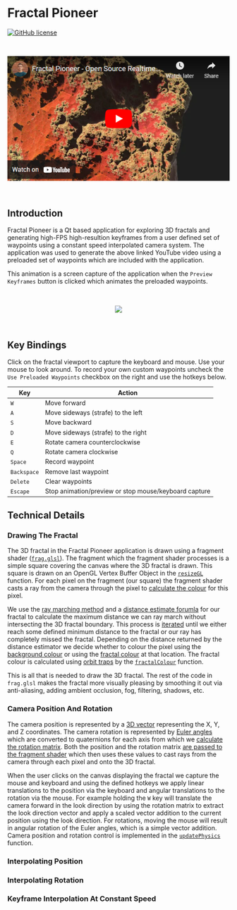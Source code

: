 # Fractal Pioneer
[![GitHub license](https://img.shields.io/badge/license-GPL_2.0-blue.svg?style=flat)](https://github.com/fjeremic/HexView.Wpf/blob/master/LICENSE)

<br/>
<p align="center">
  <a href="https://youtu.be/uBj1ZrGdKK0">
    <img align="center" alt="HexViewer demo project" src="https://raw.githubusercontent.com/fjeremic/fractal-pioneer/assets/FractalPioneerYoutube.png" href="google.com"/>
  </a>
</p>
<br/>

## Introduction

Fractal Pioneer is a Qt based application for exploring 3D fractals and generating high-FPS high-resultion keyframes
from a user defined set of waypoints using a constant speed interpolated camera system. The application was used to
generate the above linked YouTube video using a preloaded set of waypoints which are included with the application.
 
This animation is a screen capture of the application when the `Preview Keyframes` button is clicked which animates
the preloaded waypoints.

<br/>
<p align="center">
  <img align="center" src="https://raw.githubusercontent.com/fjeremic/fractal-pioneer/assets/FractalPioneerScreenshot.gif"/>
</p>
<br/>

## Key Bindings

Click on the fractal viewport to capture the keyboard and mouse. Use your mouse to look around. To record your own
custom waypoints uncheck the `Use Preloaded Waypoints` checkbox on the right and use the hotkeys below.

| Key         | Action                                                |
|-------------|-------------------------------------------------------|
| `W`         | Move forward                                          |
| `A`         | Move sideways (strafe) to the left                    |
| `S`         | Move backward                                         |
| `D`         | Move sideways (strafe) to the right                   |
| `E`         | Rotate camera counterclockwise                        |
| `Q`         | Rotate camera clockwise                               |
| `Space`     | Record waypoint                                       |
| `Backspace` | Remove last waypoint                                  |
| `Delete`    | Clear waypoints                                       |
| `Escape`    | Stop animation/preview or stop mouse/keyboard capture |

## Technical Details

### Drawing The Fractal

The 3D fractal in the Fractal Pioneer application is drawn using a fragment shader ([`frag.glsl`][1]). The fragment which
the fragment shader processes is a simple square covering the canvas where the 3D fractal is drawn. This square is
drawn on an OpenGL Vertex Buffer Object in the [`resizeGL`][2] function. For each pixel on the fragment (our square) the
fragment shader casts a ray from the camera through the pixel to [calculate the colour][3] for this pixel.

We use the [ray marching method][4] and a [distance estimate forumla][5] for our fractal to calculate the maximum 
distance we can ray march without intersecting the 3D fractal boundary. This process is [iterated][6] until we either
reach some defined minimum distance to the fractal or our ray has completely missed the fractal. Depending on the
distance returned by the distance estimator we decide whether to colour the pixel using the [background colour][7] or
using the [fractal colour][8] at that location. The fractal colour is calculated using [orbit traps][9] by the 
[`fractalColour`][10] function.

This is all that is needed to draw the 3D fractal. The rest of the code in `frag.glsl` makes the fractal more visually
pleasing by smoothing it out via anti-aliasing, adding ambient occlusion, fog, filtering, shadows, etc.

[1]: https://github.com/fjeremic/fractal-pioneer/blob/acd2c19199ae9cd768d766295f6193c5cff2ea9b/frag.glsl
[2]: https://github.com/fjeremic/fractal-pioneer/blob/acd2c19199ae9cd768d766295f6193c5cff2ea9b/FractalWidget.cpp#L731-L768
[3]: https://github.com/fjeremic/fractal-pioneer/blob/acd2c19199ae9cd768d766295f6193c5cff2ea9b/frag.glsl#L230-L231
[4]: https://www.iquilezles.org/www/articles/raymarchingdf/raymarchingdf.htm
[5]: https://github.com/fjeremic/fractal-pioneer/blob/acd2c19199ae9cd768d766295f6193c5cff2ea9b/frag.glsl#L68-L83
[6]: https://github.com/fjeremic/fractal-pioneer/blob/acd2c19199ae9cd768d766295f6193c5cff2ea9b/frag.glsl#L108-L123
[7]: https://github.com/fjeremic/fractal-pioneer/blob/acd2c19199ae9cd768d766295f6193c5cff2ea9b/frag.glsl#L207-L210
[8]: https://github.com/fjeremic/fractal-pioneer/blob/acd2c19199ae9cd768d766295f6193c5cff2ea9b/frag.glsl#L150-L164
[9]: https://www.iquilezles.org/www/articles/orbittraps3d/orbittraps3d.htm
[10]: https://github.com/fjeremic/fractal-pioneer/blob/acd2c19199ae9cd768d766295f6193c5cff2ea9b/frag.glsl#L85-L100

### Camera Position And Rotation

The camera position is represented by a [3D vector][11] representing the X, Y, and Z coordinates. The camera rotation
is represented by [Euler angles][12] which are converted to quaternions for each axis from which we [calculate the
rotation matrix][14]. Both the position and the rotation matrix [are passed to the fragment shader][15] which then uses
these values to cast rays from the camera through each pixel and onto the 3D fractal.

When the user clicks on the canvas displaying the fractal we capture the mouse and keyboard and using the defined hotkeys
we apply linear translations to the position via the keyboard and angular translations to the rotation via the mouse. For
example holding the `W` key will translate the camera forward in the look direction by using the rotation matrix to
extract the look direction vector and apply a scaled vector addition to the current position using the look direction.
For rotations, moving the mouse will result in angular rotation of the Euler angles, which is a simple vector addition.
Camera position and rotation control is implemented in the [`updatePhysics`][16] function.


[11]: https://github.com/fjeremic/fractal-pioneer/blob/acd2c19199ae9cd768d766295f6193c5cff2ea9b/FractalWidget.cpp#L338-L352
[12]: https://en.wikipedia.org/wiki/Euler_angles
[13]: https://github.com/fjeremic/fractal-pioneer/blob/acd2c19199ae9cd768d766295f6193c5cff2ea9b/FractalWidget.cpp#L354-L395
[14]: https://github.com/fjeremic/fractal-pioneer/blob/acd2c19199ae9cd768d766295f6193c5cff2ea9b/FractalWidget.cpp#L354-L395
[15]: https://github.com/fjeremic/fractal-pioneer/blob/acd2c19199ae9cd768d766295f6193c5cff2ea9b/FractalWidget.cpp#L880-L881
[16]: https://github.com/fjeremic/fractal-pioneer/blob/acd2c19199ae9cd768d766295f6193c5cff2ea9b/FractalWidget.cpp#L774-L832

### Interpolating Position
### Interpolating Rotation
### Keyframe Interpolation At Constant Speed